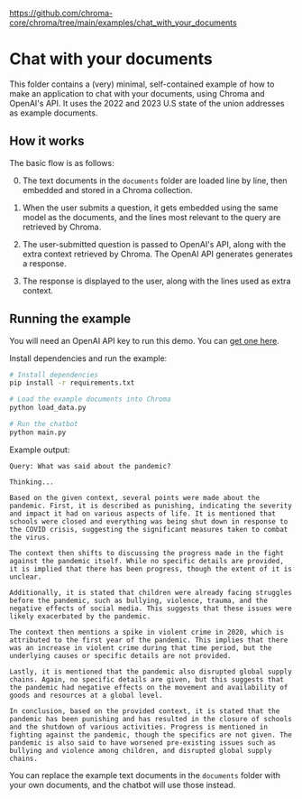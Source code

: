 https://github.com/chroma-core/chroma/tree/main/examples/chat_with_your_documents

# Chat with your documents

This folder contains a (very) minimal, self-contained example of how to make an application to chat with your documents, using Chroma and OpenAI's API.
It uses the 2022 and 2023 U.S state of the union addresses as example documents.

## How it works

The basic flow is as follows:

0. The text documents in the `documents` folder are loaded line by line, then embedded and stored in a Chroma collection.

1. When the user submits a question, it gets embedded using the same model as the documents, and the lines most relevant to the query are retrieved by Chroma.
2. The user-submitted question is passed to OpenAI's API, along with the extra context retrieved by Chroma. The OpenAI API generates generates a response.
3. The response is displayed to the user, along with the lines used as extra context.

## Running the example

You will need an OpenAI API key to run this demo. You can [get one here](https://platform.openai.com/account/api-keys).

Install dependencies and run the example:

```bash
# Install dependencies
pip install -r requirements.txt

# Load the example documents into Chroma
python load_data.py

# Run the chatbot
python main.py
```

Example output:

```
Query: What was said about the pandemic?

Thinking...

Based on the given context, several points were made about the pandemic. First, it is described as punishing, indicating the severity and impact it had on various aspects of life. It is mentioned that schools were closed and everything was being shut down in response to the COVID crisis, suggesting the significant measures taken to combat the virus.

The context then shifts to discussing the progress made in the fight against the pandemic itself. While no specific details are provided, it is implied that there has been progress, though the extent of it is unclear.

Additionally, it is stated that children were already facing struggles before the pandemic, such as bullying, violence, trauma, and the negative effects of social media. This suggests that these issues were likely exacerbated by the pandemic.

The context then mentions a spike in violent crime in 2020, which is attributed to the first year of the pandemic. This implies that there was an increase in violent crime during that time period, but the underlying causes or specific details are not provided.

Lastly, it is mentioned that the pandemic also disrupted global supply chains. Again, no specific details are given, but this suggests that the pandemic had negative effects on the movement and availability of goods and resources at a global level.

In conclusion, based on the provided context, it is stated that the pandemic has been punishing and has resulted in the closure of schools and the shutdown of various activities. Progress is mentioned in fighting against the pandemic, though the specifics are not given. The pandemic is also said to have worsened pre-existing issues such as bullying and violence among children, and disrupted global supply chains.
```

You can replace the example text documents in the `documents` folder with your own documents, and the chatbot will use those instead.